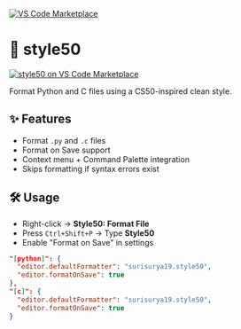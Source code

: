 [![VS Code Marketplace](https://img.shields.io/visual-studio-marketplace/v/surisurya19.style50?color=blue&label=VS%20Code%20Marketplace)](https://marketplace.visualstudio.com/items?itemName=surisurya19.style50)
# 🧩 style50

[![style50 on VS Code Marketplace](https://img.shields.io/visual-studio-marketplace/v/surisurya19.style50?label=style50)](https://marketplace.visualstudio.com/items?itemName=surisurya19.style50)

Format Python and C files using a CS50-inspired clean style.

## ✨ Features

- Format `.py` and `.c` files
- Format on Save support
- Context menu + Command Palette integration
- Skips formatting if syntax errors exist

## 🛠 Usage

- Right-click → **Style50: Format File**
- Press `Ctrl+Shift+P` → Type **Style50**
- Enable "Format on Save" in settings

```json
"[python]": {
  "editor.defaultFormatter": "surisurya19.style50",
  "editor.formatOnSave": true
},
"[c]": {
  "editor.defaultFormatter": "surisurya19.style50",
  "editor.formatOnSave": true
}
